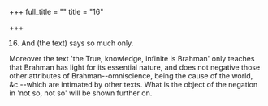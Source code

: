+++
full_title = ""
title = "16"

+++


16. And (the text) says so much only.

Moreover the text 'the True, knowledge, infinite is Brahman' only teaches that Brahman has light for its essential nature, and does not negative those other attributes of Brahman--omniscience, being the cause of the world, &c.--which are intimated by other texts. What is the object of the negation in 'not so, not so' will be shown further on.

